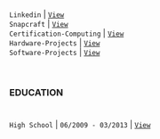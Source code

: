 #

`Linkedin` | [`View`](https://www.linkedin.com/in/kentlouisetonino) <br />
`Snapcraft` | [`View`](https://snapcraft.io/publisher/kentlouisetonino) <br />
`Certification-Computing` | [`View`](https://github.com/kentlouisetonino/kentlouisetonino/blob/develop/certification/Computing.md) <br />
`Hardware-Projects` | [`View`](https://github.com/stars/kentlouisetonino/lists/hardware-projects) <br />
`Software-Projects` | [`View`](https://github.com/stars/kentlouisetonino/lists/software-projects) <br />


<br />

### EDUCATION
# 

`High School` | `06/2009 - 03/2013` | [`View`](https://github.com/kentlouisetonino/kentlouisetonino/blob/develop/education/01-High-School.md)
